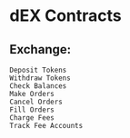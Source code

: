 # dEX Contracts



## Exchange:
    Deposit Tokens
    Withdraw Tokens
    Check Balances
    Make Orders
    Cancel Orders
    Fill Orders
    Charge Fees
    Track Fee Accounts
